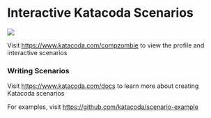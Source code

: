 # Interactive Katacoda Scenarios

[![](http://shields.katacoda.com/katacoda/compzombie/count.svg)](https://www.katacoda.com/compzombie "Get your profile on Katacoda.com")

Visit https://www.katacoda.com/compzombie to view the profile and interactive scenarios

### Writing Scenarios
Visit https://www.katacoda.com/docs to learn more about creating Katacoda scenarios

For examples, visit https://github.com/katacoda/scenario-example
